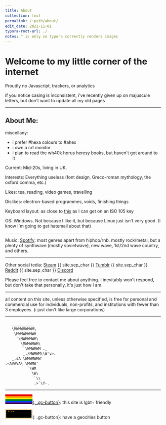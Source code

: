 ```yaml
---
title: About
collection: leaf
permalink: /:path/about/
edit_date: 2021-11-01
typora-root-url: ./
notes: ^ is only so typora correctly renders images
---
```


# Welcome to my little corner of the internet

Proudly no Javascript, trackers, or analytics

if you notice casing is inconsistent, i've recently given up on majuscule letters, but don't want to update all my old pages

---

## About Me:

miscellany: 

* i prefer #hexa colours to #ahex
* i own a crt monitor
* i plan to read the wh40k horus heresy books, but haven't got around to it

Current: Mid-20s, living in UK.

Interests: Everything useless (font design, Greco-roman mythology, the oxford comma, etc.)

Likes: tea, reading, video games, travelling

Dislikes: electron-based programmes, voids, finishing things

Keyboard layout: as close to [this](http://www.keyboard-layout-editor.com/#/gists/706d745d94785947cd75d64f6cd978f9) as I can get on an ISO 105 key

OS: Windows. Not because I like it, but because Linux just isn't very good. (I know I'm going to get hatemail about that)

---

Music: [Spotify](https://open.spotify.com/playlist/5q8crqSxKiqtpIKnAgkYRU?si=UEucTXZZRP2mZ2PBVUpY1A): most genres apart from hiphop/rnb. mostly rock/metal, but a plenty of synthwave  (mostly sovietwave), new wave, 1st/2nd wave country, and others.

---

Other social tedia: [Steam](https://steamcommunity.com/id/zeusofthecrows/) {{ site.sep_char }} [Tumblr](https://zeusofthecrows.tumblr.com/) {{ site.sep_char }} [Reddit](https://www.reddit.com/user/ZeusOfTheCrows/overview) {{ site.sep_char }} [Discord](https://discord.app/ZeusOfTheCrows#0492 "ZeusOfTheCrows#0492") 

Please feel free to contact me about anything. I inevitably won't respond, but don't take that personally, it's just how I am. 

---

all content on this site, unless otherwise specified, is free for personal and commercial use for individuals, non-profits, and institutions with fewer than 3 employees. (i just don't like large corporations)

---


	   __________
	   \MWMWMWMWM\             
	    \MWMWMWMWM         
	     `\MWMWMWM\            
	       \MWMWMWM\           
	        `\WMWMWM ._    
	        _./MWMWM\\W'v>.
	   _,sA \WMWMWMW'          
	.<AVAVA\ \MWMW'            
	          `\WM             
	            \W\            
	             `\\           
	             .>`\Y-.

---

[![rainbow 88×31 banner](/assets/images/rainbow.png){: .gc-button}](https://realplatinumgod.tumblr.com/post/646201368305139712/made-some-lgbt-88x31-buttons-because-i-couldnt/): this site is lgbt+ friendly

![zeus 88×31 banner](/assets/images/button.gif){: .gc-button}: have a geocities button

